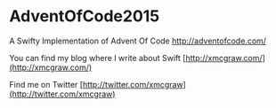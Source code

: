 # AdventOfCode2015
A Swifty Implementation of Advent Of Code http://adventofcode.com/

You can find my blog where I write about Swift [http://xmcgraw.com/](http://xmcgraw.com/)

Find me on Twitter [http://twitter.com/xmcgraw](http://twitter.com/xmcgraw)
